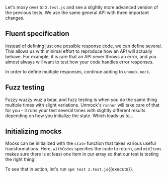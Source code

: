 Let's mosy over to `2.test.js` and see a slightly more advanced version of the previous tests. We use the same general API with three important changes.

## Fluent specification

Instead of defining just one possible response code, we can define several. This allows us with minimal effort to reproduce how an API will actually behave. For example, it is rare that an API never throws an error, and you almost always will want to test how your code handles error responses.

In order to define multiple responses, continue adding to `unmock.nock`.

## Fuzz testing

Fuzzy wuzzy wuz a bear, and fuzz testing is when you do the same thing multiple times with slight variations. Unmock's `runner` will take care of that for you - it runs your test several times with slightly different results depending on how you initialize the state.  Which leads us to...

## Initializing mocks

Mocks can be initialized with the `state` function that takes various useful transformations. Here, `withCodes` specifies the code to return, and `minItems` makes sure there is at least one item in our array so that our test is testing the right thing!

To see that in action, let's run `npm test 2.test.js`{{execute}}.
